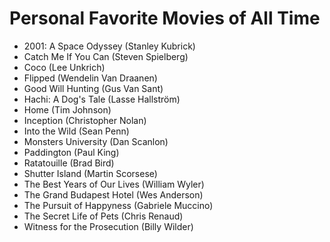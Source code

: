 # Personal Favorite Movies of All Time

- 2001: A Space Odyssey (Stanley Kubrick)
- Catch Me If You Can (Steven Spielberg)
- Coco (Lee Unkrich)
- Flipped (Wendelin Van Draanen)
- Good Will Hunting (Gus Van Sant)
- Hachi: A Dog's Tale (Lasse Hallström)
- Home (Tim Johnson)
- Inception (Christopher Nolan)
- Into the Wild (Sean Penn)
- Monsters University (Dan Scanlon)
- Paddington (Paul King)
- Ratatouille (Brad Bird)
- Shutter Island (Martin Scorsese)
- The Best Years of Our Lives (William Wyler)
- The Grand Budapest Hotel (Wes Anderson)
- The Pursuit of Happyness (Gabriele Muccino)
- The Secret Life of Pets (Chris Renaud)
- Witness for the Prosecution (Billy Wilder)

